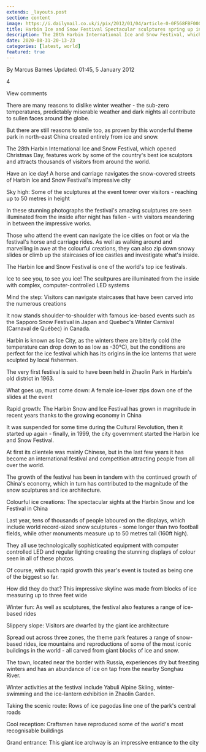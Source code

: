 ```yaml
---
extends: _layouts.post
section: content
image: https://i.dailymail.co.uk/i/pix/2012/01/04/article-0-0F568FBF00000578-710_1024x615_large.jpg 
title: Harbin Ice and Snow Festival Spectacular sculptures spring up in China 
description: The 28th Harbin International Ice and Snow Festival, which opened on Christmas Day, features work by some of the countrys best ice sculptors and attracts thousands of visitors from around the world. 
date: 2020-08-31-20-13-23 
categories: [latest, world] 
featured: true 
--- 
```

By Marcus Barnes   Updated:  01:45, 5 January 2012   

 

 4

View  comments



There are many reasons to dislike winter weather - the sub-zero temperatures, predictably miserable weather and dark nights all contribute to sullen faces around the globe. 

But there are still reasons to smile too, as proven by this wonderful theme park in north-east China created entirely from ice and snow. 

The 28th Harbin International Ice and Snow Festival, which opened Christmas Day, features work by some of the country's best ice sculptors and attracts thousands of visitors from around the world.

Have an ice day! A horse and carriage navigates the snow-covered streets of Harbin Ice and Snow Festival's impressive city

 

Sky high: Some of the sculptures at the event tower over visitors - reaching up to 50 metres in height

In these stunning photographs the festival's amazing sculptures are seen illuminated from the inside after night has fallen - with visitors meandering in between the impressive works. 

Those who attend the event can navigate the ice cities on foot or via the festival's horse and carriage rides. As well as walking around and marvelling in awe at the colourful creations, they can also zip down snowy slides or climb up the staircases of ice castles and investigate what's inside. 

The Harbin Ice and Snow Festival is one of the world's top ice festivals. 

Ice to see you, to see you ice! The scultpures are illuminated from the inside with complex, computer-controlled LED systems

 

Mind the step: Visitors can navigate staircases that have been carved into the numerous creations

It now stands shoulder-to-shoulder with famous ice-based events such as the Sapporo Snow Festival in Japan and Quebec's Winter Carnival (Carnaval de Québec) in Canada. 

Harbin is known as Ice City, as the winters there are bitterly cold (the temperature can drop down to as low as -30°C), but the conditions are perfect for the ice festival which has its origins in the ice lanterns that were sculpted by local fishermen. 

The very first festival is said to have been held in Zhaolin Park in Harbin's old district in 1963. 

What goes up, must come down: A female ice-lover zips down one of the slides at the event

 

Rapid growth: The Harbin Snow and Ice Festival has grown in magnitude in recent years thanks to the growing economy in China

It was suspended for some time during the Cultural Revolution, then it started up again - finally, in 1999, the city government started the Harbin Ice and Snow Festival.

At first its clientele was mainly Chinese, but in the last few years it has become an international festival and competition attracting people from all over the world. 

The growth of the festival has been in tandem with the continued growth of China's economy, which in turn has contributed to the magnitude of the snow sculptures and ice architecture. 

Colourful ice creations: The spectacular sights at the Harbin Snow and Ice Festival in China

Last year, tens of thousands of people laboured on the displays, which include world record-sized snow sculptures - some longer than two football fields, while other monuments measure up to 50 metres tall (160ft high).

They all use technologically sophisticated equipment with computer controlled LED and regular lighting creating the stunning displays of colour seen in all of these photos. 

Of course, with such rapid growth this year's event is touted as being one of the biggest so far. 

How did they do that? This impressive skyline was made from blocks of ice measuring up to three feet wide

 

Winter fun: As well as sculptures, the festival also features a range of ice-based rides

 

Slippery slope: Visitors are dwarfed by the giant ice architecture

Spread out across three zones, the theme park features a range of snow-based rides, ice mountains and reproductions of some of the most iconic buildings in the world - all carved from giant blocks of ice and snow.

The town, located near the border with Russia, experiences dry but freezing winters and has an abundance of ice on tap from the nearby Songhau River.  

Winter activities at the festival include Yabuli Alpine Skiing, winter-swimming and the ice-lantern exhibition in Zhaolin Garden.

Taking the scenic route: Rows of ice pagodas line one of the park's central roads

 

Cool reception: Craftsmen have reproduced some of the world's most recognisable buildings

 

Grand entrance: This giant ice archway is an impressive entrance to the city

 



 



